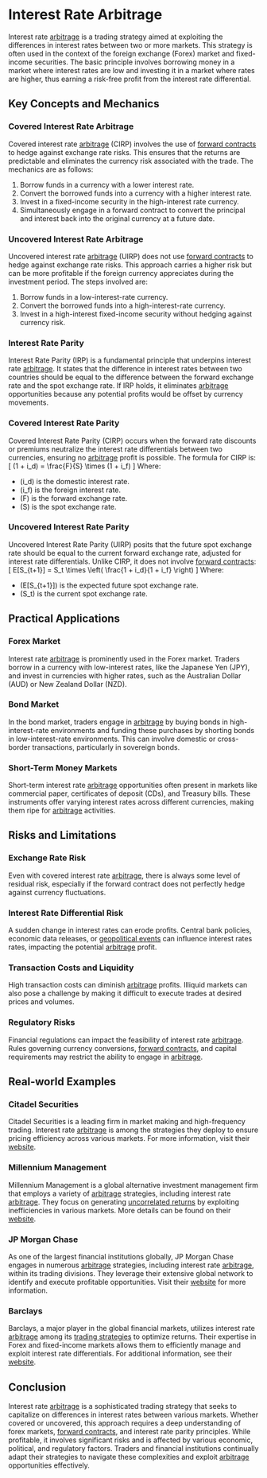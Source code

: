# Interest Rate Arbitrage

Interest rate [arbitrage](../a/arbitrage.md) is a trading strategy aimed at exploiting the differences in interest rates between two or more markets. This strategy is often used in the context of the foreign exchange (Forex) market and fixed-income securities. The basic principle involves borrowing money in a market where interest rates are low and investing it in a market where rates are higher, thus earning a risk-free profit from the interest rate differential.

## Key Concepts and Mechanics

### Covered Interest Rate Arbitrage
Covered interest rate [arbitrage](../a/arbitrage.md) (CIRP) involves the use of [forward contracts](../f/forward_contracts.md) to hedge against exchange rate risks. This ensures that the returns are predictable and eliminates the currency risk associated with the trade. The mechanics are as follows:
1. Borrow funds in a currency with a lower interest rate.
2. Convert the borrowed funds into a currency with a higher interest rate.
3. Invest in a fixed-income security in the high-interest rate currency.
4. Simultaneously engage in a forward contract to convert the principal and interest back into the original currency at a future date.

### Uncovered Interest Rate Arbitrage
Uncovered interest rate [arbitrage](../a/arbitrage.md) (UIRP) does not use [forward contracts](../f/forward_contracts.md) to hedge against exchange rate risks. This approach carries a higher risk but can be more profitable if the foreign currency appreciates during the investment period. The steps involved are:
1. Borrow funds in a low-interest-rate currency.
2. Convert the borrowed funds into a high-interest-rate currency.
3. Invest in a high-interest fixed-income security without hedging against currency risk.

### Interest Rate Parity
Interest Rate Parity (IRP) is a fundamental principle that underpins interest rate [arbitrage](../a/arbitrage.md). It states that the difference in interest rates between two countries should be equal to the difference between the forward exchange rate and the spot exchange rate. If IRP holds, it eliminates [arbitrage](../a/arbitrage.md) opportunities because any potential profits would be offset by currency movements.

### Covered Interest Rate Parity
Covered Interest Rate Parity (CIRP) occurs when the forward rate discounts or premiums neutralize the interest rate differentials between two currencies, ensuring no [arbitrage](../a/arbitrage.md) profit is possible. The formula for CIRP is:
\[ (1 + i_d) = \frac{F}{S} \times (1 + i_f) \]
Where:
- \(i_d\) is the domestic interest rate.
- \(i_f\) is the foreign interest rate.
- \(F\) is the forward exchange rate.
- \(S\) is the spot exchange rate.

### Uncovered Interest Rate Parity
Uncovered Interest Rate Parity (UIRP) posits that the future spot exchange rate should be equal to the current forward exchange rate, adjusted for interest rate differentials. Unlike CIRP, it does not involve [forward contracts](../f/forward_contracts.md):
\[ E[S_{t+1}] = S_t \times \left( \frac{1 + i_d}{1 + i_f} \right) \]
Where:
- \(E[S_{t+1}]\) is the expected future spot exchange rate.
- \(S_t\) is the current spot exchange rate.

## Practical Applications

### Forex Market
Interest rate [arbitrage](../a/arbitrage.md) is prominently used in the Forex market. Traders borrow in a currency with low-interest rates, like the Japanese Yen (JPY), and invest in currencies with higher rates, such as the Australian Dollar (AUD) or New Zealand Dollar (NZD).

### Bond Market
In the bond market, traders engage in [arbitrage](../a/arbitrage.md) by buying bonds in high-interest-rate environments and funding these purchases by shorting bonds in low-interest-rate environments. This can involve domestic or cross-border transactions, particularly in sovereign bonds.

### Short-Term Money Markets
Short-term interest rate [arbitrage](../a/arbitrage.md) opportunities often present in markets like commercial paper, certificates of deposit (CDs), and Treasury bills. These instruments offer varying interest rates across different currencies, making them ripe for [arbitrage](../a/arbitrage.md) activities.

## Risks and Limitations

### Exchange Rate Risk
Even with covered interest rate [arbitrage](../a/arbitrage.md), there is always some level of residual risk, especially if the forward contract does not perfectly hedge against currency fluctuations.

### Interest Rate Differential Risk
A sudden change in interest rates can erode profits. Central bank policies, economic data releases, or [geopolitical events](../g/geopolitical_events.md) can influence interest rates rates, impacting the potential [arbitrage](../a/arbitrage.md) profit.

### Transaction Costs and Liquidity
High transaction costs can diminish [arbitrage](../a/arbitrage.md) profits. Illiquid markets can also pose a challenge by making it difficult to execute trades at desired prices and volumes.

### Regulatory Risks
Financial regulations can impact the feasibility of interest rate [arbitrage](../a/arbitrage.md). Rules governing currency conversions, [forward contracts](../f/forward_contracts.md), and capital requirements may restrict the ability to engage in [arbitrage](../a/arbitrage.md).

## Real-world Examples

### Citadel Securities
Citadel Securities is a leading firm in market making and high-frequency trading. Interest rate [arbitrage](../a/arbitrage.md) is among the strategies they deploy to ensure pricing efficiency across various markets. For more information, visit their [website](https://www.citadelsecurities.com).

### Millennium Management
Millennium Management is a global alternative investment management firm that employs a variety of [arbitrage](../a/arbitrage.md) strategies, including interest rate [arbitrage](../a/arbitrage.md). They focus on generating [uncorrelated returns](../u/uncorrelated_returns.md) by exploiting inefficiencies in various markets. More details can be found on their [website](https://www.mlp.com).

### JP Morgan Chase
As one of the largest financial institutions globally, JP Morgan Chase engages in numerous [arbitrage](../a/arbitrage.md) strategies, including interest rate [arbitrage](../a/arbitrage.md), within its trading divisions. They leverage their extensive global network to identify and execute profitable opportunities. Visit their [website](https://www.jpmorganchase.com) for more information.

### Barclays
Barclays, a major player in the global financial markets, utilizes interest rate [arbitrage](../a/arbitrage.md) among its [trading strategies](../t/trading_strategies.md) to optimize returns. Their expertise in Forex and fixed-income markets allows them to efficiently manage and exploit interest rate differentials. For additional information, see their [website](https://www.barclays.com).

## Conclusion
Interest rate [arbitrage](../a/arbitrage.md) is a sophisticated trading strategy that seeks to capitalize on differences in interest rates between various markets. Whether covered or uncovered, this approach requires a deep understanding of forex markets, [forward contracts](../f/forward_contracts.md), and interest rate parity principles. While profitable, it involves significant risks and is affected by various economic, political, and regulatory factors. Traders and financial institutions continually adapt their strategies to navigate these complexities and exploit [arbitrage](../a/arbitrage.md) opportunities effectively.
